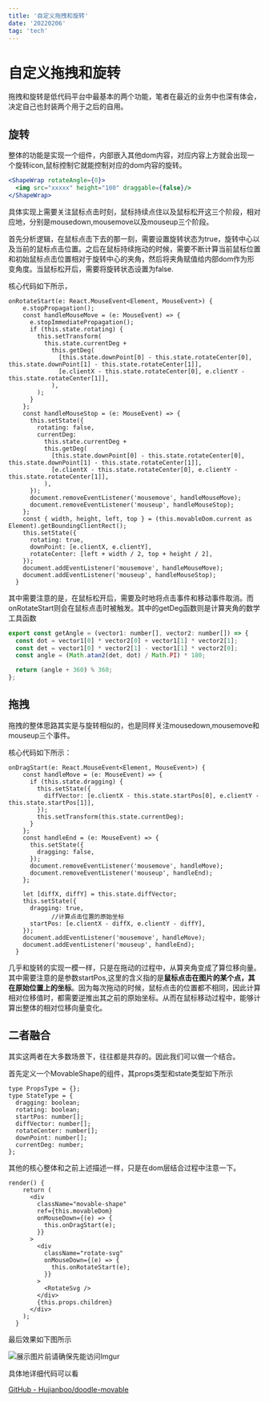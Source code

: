 ```yaml
---
title: '自定义拖拽和旋转'
date: '20220206'
tag: 'tech'
---
```

# 自定义拖拽和旋转

拖拽和旋转是低代码平台中最基本的两个功能，笔者在最近的业务中也深有体会，决定自己也封装两个用于之后的自用。

## 旋转

整体的功能是实现一个组件，内部嵌入其他dom内容，对应内容上方就会出现一个旋转icon,鼠标控制它就能控制对应的dom内容的旋转。

```jsx
<ShapeWrap rotateAngle={0}>
  <img src="xxxxx" height="100" draggable={false}/>
</ShapeWrap>
```

具体实现上需要关注鼠标点击时刻，鼠标持续点住以及鼠标松开这三个阶段，相对应地，分别是mousedown,mousemove以及mouseup三个阶段。

首先分析逻辑，在鼠标点击下去的那一刻，需要设置旋转状态为true，旋转中心以及当前的鼠标点击位置。之后在鼠标持续拖动的时候，需要不断计算当前鼠标位置和初始鼠标点击位置相对于旋转中心的夹角，然后将夹角赋值给内部dom作为形变角度。当鼠标松开后，需要将旋转状态设置为false.

核心代码如下所示，

```tsx
onRotateStart(e: React.MouseEvent<Element, MouseEvent>) {
    e.stopPropagation();
    const handleMouseMove = (e: MouseEvent) => {
      e.stopImmediatePropagation();
      if (this.state.rotating) {
        this.setTransform(
          this.state.currentDeg +
            this.getDeg(
              [this.state.downPoint[0] - this.state.rotateCenter[0], this.state.downPoint[1] - this.state.rotateCenter[1]],
              [e.clientX - this.state.rotateCenter[0], e.clientY - this.state.rotateCenter[1]],
            ),
        );
      }
    };
    const handleMouseStop = (e: MouseEvent) => {
      this.setState({
        rotating: false,
        currentDeg:
          this.state.currentDeg +
          this.getDeg(
            [this.state.downPoint[0] - this.state.rotateCenter[0], this.state.downPoint[1] - this.state.rotateCenter[1]],
            [e.clientX - this.state.rotateCenter[0], e.clientY - this.state.rotateCenter[1]],
          ),
      });
      document.removeEventListener('mousemove', handleMouseMove);
      document.removeEventListener('mouseup', handleMouseStop);
    };
    const { width, height, left, top } = (this.movableDom.current as Element).getBoundingClientRect();
    this.setState({
      rotating: true,
      downPoint: [e.clientX, e.clientY],
      rotateCenter: [left + width / 2, top + height / 2],
    });
    document.addEventListener('mousemove', handleMouseMove);
    document.addEventListener('mouseup', handleMouseStop);
  }
```

其中需要注意的是，在鼠标松开后，需要及时地将点击事件和移动事件取消。而onRotateStart则会在鼠标点击时被触发。其中的getDeg函数则是计算夹角的数学工具函数

```jsx
export const getAngle = (vector1: number[], vector2: number[]) => {
  const dot = vector1[0] * vector2[0] + vector1[1] * vector2[1];
  const det = vector1[0] * vector2[1] - vector1[1] * vector2[0];
  const angle = (Math.atan2(det, dot) / Math.PI) * 180;

  return (angle + 360) % 360;
};
```

## 拖拽

拖拽的整体思路其实是与旋转相似的，也是同样关注mousedown,mousemove和mouseup三个事件。

核心代码如下所示：

```tsx
onDragStart(e: React.MouseEvent<Element, MouseEvent>) {
    const handleMove = (e: MouseEvent) => {
      if (this.state.dragging) {
        this.setState({
          diffVector: [e.clientX - this.state.startPos[0], e.clientY - this.state.startPos[1]],
        });
        this.setTransform(this.state.currentDeg);
      }
    };
    const handleEnd = (e: MouseEvent) => {
      this.setState({
        dragging: false,
      });
      document.removeEventListener('mousemove', handleMove);
      document.removeEventListener('mouseup', handleEnd);
    };

    let [diffX, diffY] = this.state.diffVector;
    this.setState({
      dragging: true,
			//计算点击位置的原始坐标
      startPos: [e.clientX - diffX, e.clientY - diffY],
    });
    document.addEventListener('mousemove', handleMove);
    document.addEventListener('mouseup', handleEnd);
  }
```

几乎和旋转的实现一模一样，只是在拖动的过程中，从算夹角变成了算位移向量。其中需要注意的是参数startPos,这里的含义指的是**鼠标点击在图片的某个点，其在原始位置上的坐标**。因为每次拖动的时候，鼠标点击的位置都不相同，因此计算相对位移值时，都需要逆推出其之前的原始坐标。从而在鼠标移动过程中，能够计算出整体的相对位移向量变化。

## 二者融合

其实这两者在大多数场景下，往往都是共存的。因此我们可以做一个结合。

首先定义一个MovableShape的组件，其props类型和state类型如下所示

```tsx
type PropsType = {};
type StateType = {
  dragging: boolean;
  rotating: boolean;
  startPos: number[];
  diffVector: number[];
  rotateCenter: number[];
  downPoint: number[];
  currentDeg: number;
};
```

其他的核心整体和之前上述描述一样，只是在dom层结合过程中注意一下。

```tsx
render() {
    return (
      <div
        className="movable-shape"
        ref={this.movableDom}
        onMouseDown={(e) => {
          this.onDragStart(e);
        }}
      >
        <div
          className="rotate-svg"
          onMouseDown={(e) => {
            this.onRotateStart(e);
          }}
        >
          <RotateSvg />
        </div>
        {this.props.children}
      </div>
    );
  }
```

最后效果如下图所示

![展示图片前请确保先能访问Imgur](http://23.105.214.157:3000/public/uploads/roate&drag-1655009458741.gif)

具体地详细代码可以看 

[GitHub - Hujianboo/doodle-movable](https://github.com/Hujianboo/doodle-movable)